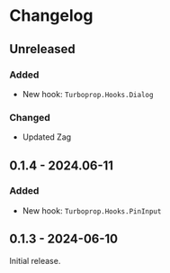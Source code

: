 # Changelog

## Unreleased

### Added

- New hook: `Turboprop.Hooks.Dialog`

### Changed

- Updated Zag

## 0.1.4 - 2024.06-11

### Added

- New hook: `Turboprop.Hooks.PinInput`

## 0.1.3 - 2024-06-10

Initial release.

